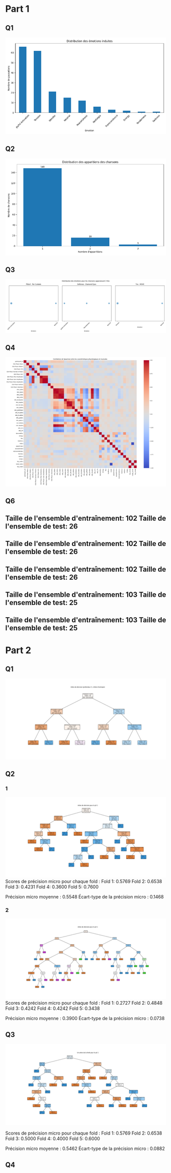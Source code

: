 
# Part 1
## Q1
![img.png](img.png)

## Q2
![img_1.png](img_1.png)

## Q3
![img_2.png](img_2.png)

## Q4
![img_3.png](img_3.png)

## Q6
Taille de l'ensemble d'entraînement: 102
Taille de l'ensemble de test: 26
---
Taille de l'ensemble d'entraînement: 102
Taille de l'ensemble de test: 26
---
Taille de l'ensemble d'entraînement: 102
Taille de l'ensemble de test: 26
---
Taille de l'ensemble d'entraînement: 103
Taille de l'ensemble de test: 25
---
Taille de l'ensemble d'entraînement: 103
Taille de l'ensemble de test: 25
---


# Part 2
## Q1
![img_4.png](img_4.png)


## Q2
### 1
![img_5.png](img_5.png)
Scores de précision micro pour chaque fold :
Fold 1: 0.5769
Fold 2: 0.6538
Fold 3: 0.4231
Fold 4: 0.3600
Fold 5: 0.7600

Précision micro moyenne : 0.5548
Écart-type de la précision micro : 0.1468

### 2
![img_6.png](img_6.png)
Scores de précision micro pour chaque fold :
Fold 1: 0.2727
Fold 2: 0.4848
Fold 3: 0.4242
Fold 4: 0.4242
Fold 5: 0.3438

Précision micro moyenne : 0.3900
Écart-type de la précision micro : 0.0738

## Q3
![img_7.png](img_7.png)

Scores de précision micro pour chaque fold :
Fold 1: 0.5769
Fold 2: 0.6538
Fold 3: 0.5000
Fold 4: 0.4000
Fold 5: 0.6000

Précision micro moyenne : 0.5462
Écart-type de la précision micro : 0.0882

## Q4
